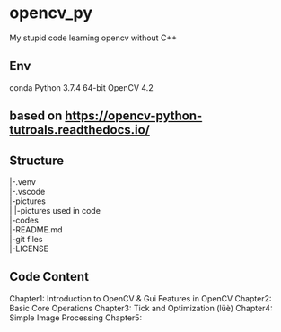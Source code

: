 # opencv_py

My stupid code learning opencv without C++

## Env

conda Python 3.7.4 64-bit
OpenCV 4.2

## based on https://opencv-python-tutroals.readthedocs.io/

## Structure

|-.venv  
|-.vscode  
|-pictures  
|  |-pictures used in code  
|-codes  
|-README.md  
|-git files  
|-LICENSE  
 
## Code Content

Chapter1: Introduction to OpenCV & Gui Features in OpenCV
Chapter2: Basic Core Operations
Chapter3: Tick and Optimization (lüè)
Chapter4: Simple Image Processing
Chapter5: 
